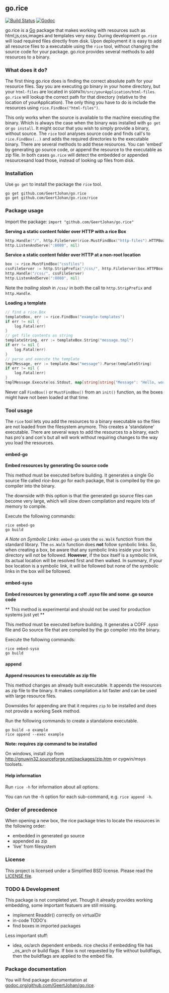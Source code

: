 ## go.rice

[![Build Status](https://travis-ci.org/GeertJohan/go.rice.png)](https://travis-ci.org/GeertJohan/go.rice)
[![Godoc](https://img.shields.io/badge/godoc-go.rice-blue.svg?style=flat-square)](https://godoc.org/github.com/GeertJohan/go.rice)

go.rice is a [Go](http://golang.org) package that makes working with resources such as html,js,css,images and templates
very easy. During development `go.rice` will load required files directly from disk. Upon deployment it is easy to add
all resource files to a executable using the `rice` tool, without changing the source code for your package. go.rice
provides several methods to add resources to a binary.

### What does it do?

The first thing go.rice does is finding the correct absolute path for your resource files. Say you are executing go
binary in your home directory, but your `html-files` are located in `$GOPATH/src/yourApplication/html-files`. `go.rice`
will lookup the correct path for that directory (relative to the location of yourApplication). The only thing you have to
do is include the resources using `rice.FindBox("html-files")`.

This only works when the source is available to the machine executing the binary. Which is always the case when the
binary was installed with `go get` or `go install`. It might occur that you wish to simply provide a binary, without
source. The `rice` tool analyses source code and finds call's to `rice.FindBox(..)` and adds the required directories to
the executable binary. There are several methods to add these resources. You can 'embed' by generating go source code, or
append the resource to the executable as zip file. In both cases `go.rice` will detect the embedded or appended
resourcesand load those, instead of looking up files from disk.

### Installation

Use `go get` to install the package the `rice` tool.

```
go get github.com/GeertJohan/go.rice
go get github.com/GeertJohan/go.rice/rice
```

### Package usage

Import the package: `import "github.com/GeertJohan/go.rice"`

**Serving a static content folder over HTTP with a rice Box**

```go
http.Handle("/", http.FileServer(rice.MustFindBox("http-files").HTTPBox()))
http.ListenAndServe(":8080", nil)
```

**Service a static content folder over HTTP at a non-root location**

```go
box := rice.MustFindBox("cssfiles")
cssFileServer := http.StripPrefix("/css/", http.FileServer(box.HTTPBox()))
http.Handle("/css/", cssFileServer)
http.ListenAndServe(":8080", nil)
```

Note the *trailing slash* in `/css/` in both the call to
`http.StripPrefix` and `http.Handle`.

**Loading a template**

```go
// find a rice.Box
templateBox, err := rice.FindBox("example-templates")
if err != nil {
	log.Fatal(err)
}
// get file contents as string
templateString, err := templateBox.String("message.tmpl")
if err != nil {
	log.Fatal(err)
}
// parse and execute the template
tmplMessage, err := template.New("message").Parse(templateString)
if err != nil {
	log.Fatal(err)
}
tmplMessage.Execute(os.Stdout, map[string]string{"Message": "Hello, world!"})

```

Never call `FindBox()` or `MustFindBox()` from an `init()` function, as the boxes might have not been loaded at that time.

### Tool usage

The `rice` tool lets you add the resources to a binary executable so the files are not loaded from the filesystem
anymore. This creates a 'standalone' executable. There are several ways to add the resources to a binary, each has pro's
and con's but all will work without requiring changes to the way you load the resources.

#### embed-go

**Embed resources by generating Go source code**

This method must be executed before building. It generates a single Go source file called *rice-box.go* for each package,
that is compiled by the go compiler into the binary.

The downside with this option is that the generated go source files can become very large, which will slow down
compilation and require lots of memory to compile.

Execute the following commands:

```
rice embed-go
go build
```

*A Note on Symbolic Links*: `embed-go` uses the `os.Walk` function
from the standard library.  The `os.Walk` function does **not** follow
symbolic links.  So, when creating a box, be aware that any symbolic
links inside your box's directory will not be followed.  **However**,
if the box itself is a symbolic link, its actual location will be
resolved first and then walked.  In summary, if your box location is a
symbolic link, it will be followed but none of the symbolic links in
the box will be followed.

#### embed-syso

**Embed resources by generating a coff .syso file and some .go source code**

** This method is experimental and should not be used for production systems just yet **

This method must be executed before building. It generates a COFF .syso file and Go source file that are compiled by the
go compiler into the binary.

Execute the following commands:

```
rice embed-syso
go build
```

#### append

**Append resources to executable as zip file**

This method changes an already built executable. It appends the resources as zip file to the binary. It makes compilation
a lot faster and can be used with large resource files.

Downsides for appending are that it requires `zip` to be installed and does not provide a working Seek method.

Run the following commands to create a standalone executable.

```
go build -o example
rice append --exec example
```

**Note: requires zip command to be installed**

On windows, install zip from http://gnuwin32.sourceforge.net/packages/zip.htm or cygwin/msys toolsets.

#### Help information

Run `rice -h` for information about all options.

You can run the -h option for each sub-command, e.g. `rice append -h`.

### Order of precedence

When opening a new box, the rice package tries to locate the resources in the following order:

- embedded in generated go source
- appended as zip
- 'live' from filesystem

### License

This project is licensed under a Simplified BSD license. Please read the [LICENSE file][license].

### TODO & Development

This package is not completed yet. Though it already provides working embedding, some important featuers are still missing.

- implement Readdir() correctly on virtualDir
- in-code TODO's
- find boxes in imported packages

Less important stuff:

- idea, os/arch dependent embeds. rice checks if embedding file has _os_arch or build flags. If box is not requested by
  file without buildflags, then the buildflags are applied to the embed file.

### Package documentation

You will find package documentation at [godoc.org/github.com/GeertJohan/go.rice][godoc].

 [license]: https://github.com/GeertJohan/go.rice/blob/master/LICENSE
 [godoc]: http://godoc.org/github.com/GeertJohan/go.rice
